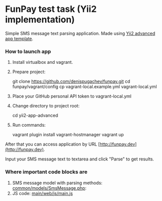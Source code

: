 # FunPay test task (Yii2 implementation)

Simple SMS message text parsing application. Made using [Yii2 advanced app template](https://github.com/yiisoft/yii2-app-advanced).

### How to launch app

1. Install virtualbox and vagrant.
2. Prepare project:

    
    git clone https://github.com/denispugachev/funpay.git
    cd funpay/vagrant/config
    cp vagrant-local.example.yml vagrant-local.yml
    
3. Place your GitHub personal API token to vagrant-local.yml 
4. Change directory to project root:

    
    cd yii2-app-advanced
    
    
5. Run commands:
   
    
    vagrant plugin install vagrant-hostmanager
    vagrant up
    
After that you can access application by URL [http://funpay.dev](http://funpay.dev).

Input your SMS message text to textarea and click "Parse" to get results.
        

### Where important code blocks are 

1. SMS message model with parsing methods: [common/models/SmsMessage.php](common/models/SmsMessage.php):
2. JS code: [main/web/js/main.js](main/web/js/main.js)